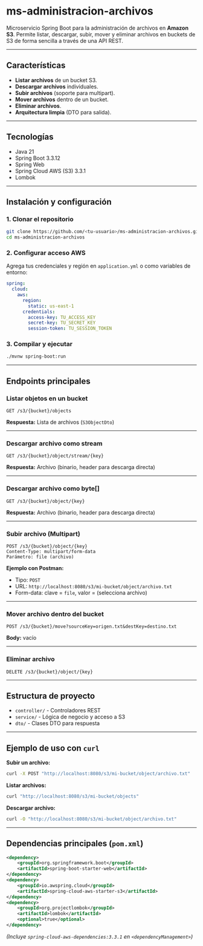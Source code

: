 
# ms-administracion-archivos

Microservicio Spring Boot para la administración de archivos en **Amazon S3**. Permite listar, descargar, subir, mover y eliminar archivos en buckets de S3 de forma sencilla a través de una API REST.

---

## Características

- **Listar archivos** de un bucket S3.
- **Descargar archivos** individuales.
- **Subir archivos** (soporte para multipart).
- **Mover archivos** dentro de un bucket.
- **Eliminar archivos**.
- **Arquitectura limpia** (DTO para salida).

---

## Tecnologías

- Java 21
- Spring Boot 3.3.12
- Spring Web
- Spring Cloud AWS (S3) 3.3.1
- Lombok

---

## Instalación y configuración

### 1. Clonar el repositorio

```sh
git clone https://github.com/<tu-usuario>/ms-administracion-archivos.git
cd ms-administracion-archivos
```

### 2. Configurar acceso AWS

Agrega tus credenciales y región en `application.yml` o como variables de entorno:

```yaml
spring:
  cloud:
    aws:
      region:
        static: us-east-1
      credentials:
        access-key: TU_ACCESS_KEY
        secret-key: TU_SECRET_KEY
        session-token: TU_SESSION_TOKEN
```

### 3. Compilar y ejecutar

```sh
./mvnw spring-boot:run
```

---

## Endpoints principales

### Listar objetos en un bucket

```
GET /s3/{bucket}/objects
```
**Respuesta:** Lista de archivos (`S3ObjectDto`)

---

### Descargar archivo como stream

```
GET /s3/{bucket}/object/stream/{key}
```
**Respuesta:** Archivo (binario, header para descarga directa)

---

### Descargar archivo como byte[]

```
GET /s3/{bucket}/object/{key}
```
**Respuesta:** Archivo (binario, header para descarga directa)

---

### Subir archivo (Multipart)

```
POST /s3/{bucket}/object/{key}
Content-Type: multipart/form-data
Parámetro: file (archivo)
```
**Ejemplo con Postman:**
- Tipo: `POST`
- URL: `http://localhost:8080/s3/mi-bucket/object/archivo.txt`
- Form-data: clave = `file`, valor = (selecciona archivo)

---

### Mover archivo dentro del bucket

```
POST /s3/{bucket}/move?sourceKey=origen.txt&destKey=destino.txt
```
**Body:** vacío

---

### Eliminar archivo

```
DELETE /s3/{bucket}/object/{key}
```
---

## Estructura de proyecto

- `controller/` - Controladores REST
- `service/` - Lógica de negocio y acceso a S3
- `dto/` - Clases DTO para respuesta

---

## Ejemplo de uso con `curl`

**Subir un archivo:**
```sh
curl -X POST "http://localhost:8080/s3/mi-bucket/object/archivo.txt"   -F "file=@/ruta/al/archivo.txt"
```

**Listar archivos:**
```sh
curl "http://localhost:8080/s3/mi-bucket/objects"
```

**Descargar archivo:**
```sh
curl -O "http://localhost:8080/s3/mi-bucket/object/archivo.txt"
```

---

## Dependencias principales (`pom.xml`)

```xml
<dependency>
    <groupId>org.springframework.boot</groupId>
    <artifactId>spring-boot-starter-web</artifactId>
</dependency>
<dependency>
    <groupId>io.awspring.cloud</groupId>
    <artifactId>spring-cloud-aws-starter-s3</artifactId>
</dependency>
<dependency>
    <groupId>org.projectlombok</groupId>
    <artifactId>lombok</artifactId>
    <optional>true</optional>
</dependency>
```
*(Incluye `spring-cloud-aws-dependencies:3.3.1` en `<dependencyManagement>`)*
